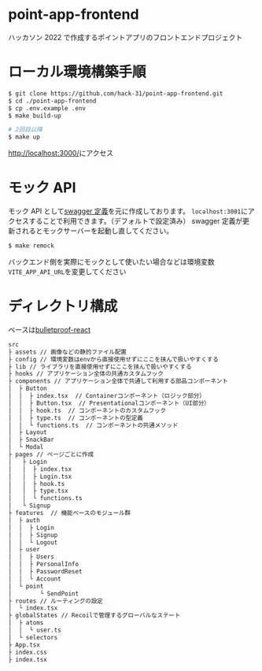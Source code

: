 # point-app-frontend

ハッカソン 2022 で作成するポイントアプリのフロントエンドプロジェクト

# ローカル環境構築手順

```sh
$ git clone https://github.com/hack-31/point-app-frontend.git
$ cd ./point-app-frontend
$ cp .env.example .env
$ make build-up

# 2回目以降
$ make up
```

[http://localhost:3000/](http://localhost:3000/)にアクセス

# モック API

モック API として[swagger 定義](https://hack-31.github.io/point-app-backend/openapi.yml)を元に作成しております。
`localhost:3001`にアクセスすることで利用できます。（デフォルトで設定済み）
swagger 定義が更新されるとモックサーバーを起動し直してください。

```sh
$ make remock
```

バックエンド側を実際にモックとして使いたい場合などは環境変数`VITE_APP_API_URL`を変更してください

# ディレクトリ構成

ベースは[bulletproof-react](https://github.com/alan2207/bulletproof-react)

```sh
src
├ assets // 画像などの静的ファイル配置
├ config // 環境変数はenvから直接使用せずにここを挟んで扱いやすくする
├ lib // ライブラリを直接使用せずにここを挟んで扱いやすくする
├ hooks // アプリケーション全体の共通カスタムフック
├ components // アプリケーション全体で共通して利用する部品コンポーネント
│  ├ Button
│  │  ├ index.tsx  // Containerコンポーネント（ロジック部分）
│  │  ├ Button.tsx  // Presentationalコンポーネント（UI部分）
│  │  ├ hook.ts  // コンポーネントのカスタムフック
│  │  ├ type.ts  // コンポーネントの型定義
│  │  └ functions.ts  // コンポーネントの共通メソッド
│  ├ Layout
│  ├ SnackBar
│  └ Modal
├ pages // ページごとに作成
│   ├ Login
│   │  ├ index.tsx
│   │  ├ Login.tsx
│   │  ├ hook.ts
│   │  ├ type.tsx
│   │  └ functions.ts
│   └ Signup
├ features  // 機能ベースのモジュール群
│  ├ auth
│  │  ├ Login
│  │  ├ Signup
│  │  └ Logout
│  ├ user
│  │  ├ Users
│  │  ├ PersonalInfo
│  │  ├ PasswordReset
│  │  └ Account
│  └ point
│        └ SendPoint
├ routes // ルーティングの設定
│  └ index.tsx
├ globalStates // Recoilで管理するグローバルなステート
│  ├ atoms
│  │  └ user.ts
│  └ selectors
├ App.tsx
├ index.css
├ index.tsx
```
